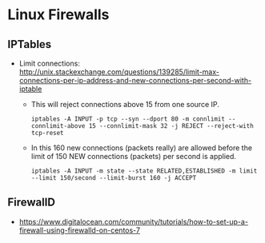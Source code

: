 # Linux Firewalls

## IPTables

* Limit connections: <http://unix.stackexchange.com/questions/139285/limit-max-connections-per-ip-address-and-new-connections-per-second-with-iptable>
	* This will reject connections above 15 from one source IP.
	
		```
		iptables -A INPUT -p tcp --syn --dport 80 -m connlimit --connlimit-above 15 --connlimit-mask 32 -j REJECT --reject-with tcp-reset  
		```
	* In this 160 new connections (packets really) are allowed before the limit of 150 NEW connections (packets) per second is applied.

		```
		iptables -A INPUT -m state --state RELATED,ESTABLISHED -m limit --limit 150/second --limit-burst 160 -j ACCEPT  
		```
		
## FirewallD

* <https://www.digitalocean.com/community/tutorials/how-to-set-up-a-firewall-using-firewalld-on-centos-7>